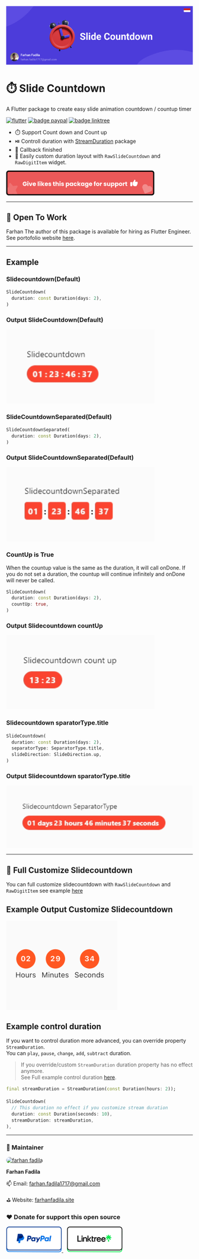 ## [![cover][]][pubdev]
# ⏱️ Slide Countdown
A Flutter package to create easy slide animation countdown / countup timer

[![flutter][]][web flutter] [![badge paypal][]][paypal account] [![badge linktree][]][linktree account] <br>

- ⏱️ Support Count down and Count up
- ⏯️ Controll duration with [StreamDuration](https://pub.dev/packages/stream_duration) package
- 🔔 Callback finished
- 🎨 Easily custom duration layout with `RawSlideCountdown` and `RawDigitItem` widget.

<img src=" https://raw.githubusercontent.com/farhanfadila1717/flutter_package/master/display/likes_card.png" width="400" alt="likes card">
</img>

---

## 🌟 Open To Work

Farhan The author of this package is available for hiring as Flutter Engineer. See portofolio website [here](https://farhanfadila.site/).

---

## Example

### Slidecountdown(Default)

```dart
SlideCountdown(
  duration: const Duration(days: 2),
)
```

### Output SlideCountdown(Default)

[![slidecountdown][]][slidecountdown]

### SlideCountdownSeparated(Default)

```dart
SlideCountdownSeparated(
  duration: const Duration(days: 2),
)
```

### Output SlideCountdownSeparated(Default)

[![slidecountdown separated][]][slidecountdown separated]

### CountUp is True

When the countup value is the same as the duration, it will call onDone. If you do not set a duration, the countup will continue infinitely and onDone will never be called.

```dart
SlideCountdown(
  duration: const Duration(days: 2),
  countUp: true,
)
```

### Output Slidecountdown countUp

[![slidecountdown countup][]][slidecountdown countup]


### Slidecountdown sparatorType.title

```dart
SlideCountdown(
  duration: const Duration(days: 2),
  separatorType: SeparatorType.title,
  slideDirection: SlideDirection.up,
)
```

### Output Slidecountdown sparatorType.title

[![slidecountdown separatortype][]][slidecountdown separatortype]

---

## 🎨 Full Customize Slidecountdown

You can full customize slidecountdown with `RawSlideCountdown` and `RawDigitItem`
see example [here](https://github.com/farhanfadila1717/slide_countdown/blob/master/example/example_raw_slide_countdown.dart)

## Example Output Customize Slidecountdown

<img src="https://raw.githubusercontent.com/farhanfadila1717/flutter_package/master/display/slide_coutdown/raw_slide_countdown.png" width="300" alt="paypal farhan fadila">
</img>

## Example control duration

If you want to control duration more advanced, you can override property `StreamDuration`. <br>
You can `play`, `pause`, `change`, `add`, `subtract` duration.

> If you override/custom `StreamDuration` duration property has no effect anymore. <br>
> See Full example control duration [here](https://github.com/farhanfadila1717/slide_countdown/blob/master/example/example.dart#L111).

```dart
final streamDuration = StreamDuration(const Duration(hours: 2));

SlideCountdown(
  // This duration no effect if you customize stream duration
  duration: const Duration(seconds: 10),
  streamDuration: streamDuration,
),
```

---

### 🚧 Maintainer

<a href="https://github.com/farhanfadila1717">
<img src="https://avatars.githubusercontent.com/u/43161050?s=100" alt="farhan fadila"  style="border-radius: 10px">
</img>
</a>

**Farhan Fadila**

📫 Email: farhan.fadila1717@gmail.com

⛳ Website: [farhanfadila.site](https://farhanfadila.site/)

### ❤️ Donate for support this open source

<a href="https://www.paypal.me/farhanfadila1717" style="margin-right: 10px">
<img src="https://raw.githubusercontent.com/farhanfadila1717/flutter_package/master/display/btn_paypal.png" width="150" alt="paypal farhan fadila">
</img>
</a>
<a href="https://linktr.ee/farhanfadila">
<img src="https://raw.githubusercontent.com/farhanfadila1717/flutter_package/master/display/btn_linktree.png" width="150" alt="linktree farhan fadila">
</img>
</a>


[cover]: https://raw.githubusercontent.com/farhanfadila1717/flutter_package/master/display/slide_coutdown/slide_countdown.png
[slidecountdown]: https://raw.githubusercontent.com/farhanfadila1717/flutter_package/master/display/slide_coutdown/slidecountdown.gif
[slidecountdown separated]: https://raw.githubusercontent.com/farhanfadila1717/flutter_package/master/display/slide_coutdown/slidecountdown_separated.gif
[slidecountdown countup]: https://raw.githubusercontent.com/farhanfadila1717/flutter_package/master/display/slide_coutdown/slidecountdown_countup.gif
[slidecountdown separatortype]: https://raw.githubusercontent.com/farhanfadila1717/flutter_package/master/display/slide_coutdown/slidecountdown_separatortype.gif
[pubdev]: https://pub.dev/packages/slide_countdown
[flutter]: https://img.shields.io/badge/Platform-Flutter-02569B?logo=flutter
[web flutter]: https://flutter.dev
[account avatar]: https://avatars.githubusercontent.com/u/43161050?s=80
[github account]: https://github.com/farhanfadila1717
[badge linktree]: https://img.shields.io/badge/Donate-farhanfadila-orange
[linktree account]: https://linktr.ee/farhanfadila
[badge paypal]: https://img.shields.io/badge/Donate-PayPal-00457C?logo=paypal
[paypal account]: https://www.paypal.me/farhanfadila1717
[stream duration]: https://pub.dev/packages/stream_duration
[qr-paypal]: https://raw.githubusercontent.com/farhanfadila1717/flutter_package/master/display/qr-paypal.png
[raw-slidecountdown]: https://raw.githubusercontent.com/farhanfadila1717/flutter_package/master/display/slide_coutdown/raw_slide_countdown.png